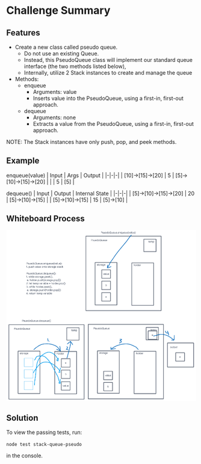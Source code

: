 # Challenge Summary

## Features

* Create a new class called pseudo queue.
  * Do not use an existing Queue.
  * Instead, this PseudoQueue class will implement our standard queue interface (the two methods listed below),
  * Internally, utilize 2 Stack instances to create and manage the queue
* Methods:
  * enqueue
    * Arguments: value
    * Inserts value into the PseudoQueue, using a first-in, first-out approach.
  * dequeue
    * Arguments: none
    * Extracts a value from the PseudoQueue, using a first-in, first-out approach.

NOTE: The Stack instances have only push, pop, and peek methods.

## Example

enqueue(value)
| Input | Args | Output |
|-|-|-|
| [10]->[15]->[20] | 5 | [5]->[10]->[15]->[20] |
| | 5 | [5] |

dequeue()
| Input | Output | Internal State |
|-|-|-|
| [5]->[10]->[15]->[20] | 20 | [5]->[10]->[15] |
| [5]->[10]->[15] | 15 | [5]->[10] |

## Whiteboard Process

![stack-queue-pseudo whiteboard](stack-queue-pseudo.png)

## Solution

To view the passing tests, run:

```node test stack-queue-pseudo```

in the console.